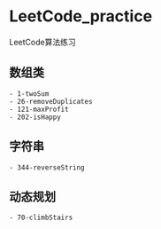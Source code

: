 # LeetCode_practice
LeetCode算法练习
## 数组类
    - 1-twoSum
    - 26-removeDuplicates
    - 121-maxProfit
    - 202-isHappy

## 字符串
    - 344-reverseString

## 动态规划
    - 70-climbStairs

